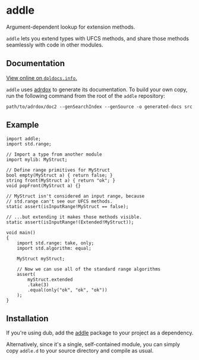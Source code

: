 addle
=====

Argument-dependent lookup for extension methods.

`addle` lets you extend types with UFCS methods, and share those methods
seamlessly with code in other modules.

Documentation
-------------

[View online on `dpldocs.info`.][docs]

`addle` uses [adrdox][] to generate its documentation. To build your own copy,
run the following command from the root of the `addle` repository:

    path/to/adrdox/doc2 --genSearchIndex --genSource -o generated-docs src

[docs]: https://addle.dpldocs.info/addle.html
[adrdox]: https://github.com/adamdruppe/adrdox

Example
-------

    import addle;
    import std.range;

    // Import a type from another module
    import mylib: MyStruct;

    // Define range primitives for MyStruct
    bool empty(MyStruct a) { return false; }
    string front(MyStruct a) { return "ok"; }
    void popFront(MyStruct a) {}

    // MyStruct isn't considered an input range, because
    // std.range can't see our UFCS methods.
    static assert(isInputRange!MyStruct == false);

    // ...but extending it makes those methods visible.
    static assert(isInputRange!(Extended!MyStruct));

    void main()
    {
        import std.range: take, only;
        import std.algorithm: equal;

        MyStruct myStruct;

        // Now we can use all of the standard range algorithms
        assert(
            myStruct.extended
            .take(3)
            .equal(only("ok", "ok", "ok"))
        );
    }

Installation
------------

If you're using dub, add the [addle](https://code.dlang.org/packages/addle)
package to your project as a dependency.

Alternatively, since it's a single, self-contained module, you can simply copy
`addle.d` to your source directory and compile as usual.
